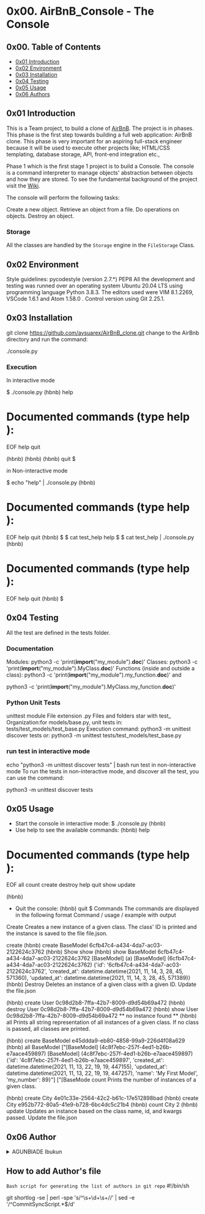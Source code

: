 # 0x00. AirBnB_Console - The Console #
## 0x00. Table of Contents ##
- [0x01 Introduction](#0x01-Introduction)
- [0x02 Environment](#0x02-Environment)
- [0x03 Installation](#0x03-Installation)
- [0x04 Testing](#0x04-Testing)
- [0x05 Usage](#0X05-Usage)
- [0x06 Authors](#0x06-Author)
## 0x01 Introduction ##
This is a Team project, to build a clone of [AirBnB](https://www.airbnb.com/). 
The project is in phases. This phase is the first step towards building a full web application: AirBnB clone. 
This phase is very important for an aspiring full-stack engineer because it will be used to execute other projects like; HTML/CSS templating, database storage, API, front-end integration etc.,

Phase 1 which is the first stage 1 project is to build a Console. 
The console is a command interpreter to manage objects' abstraction between objects and how they are stored.
To see the fundamental background of the project visit the [Wiki](https://en.wikipedia.org/wiki/Airbnb).

The console will perform the following tasks:

Create a new object.
Retrieve an object from a file.
Do operations on objects.
Destroy an object.
### Storage
All the classes are handled by the `Storage` engine in the `FileStorage` Class.


## 0x02 Environment ##
Style guidelines:
pycodestyle (version 2.7.*)
PEP8
All the development and testing was runned over an operating system Ubuntu 20.04 LTS using programming language Python 3.8.3. The editors used were VIM 8.1.2269, VSCode 1.6.1 and Atom 1.58.0 . Control version using Git 2.25.1.
## 0x03 Installation ##
git clone https://github.com/aysuarex/AirBnB_clone.git
change to the AirBnb directory and run the command:

 ./console.py

 ### Execution ###
 In interactive mode
 
$ ./console.py
(hbnb) help

Documented commands (type help <topic>):
========================================
EOF  help  quit

(hbnb)
(hbnb)
(hbnb) quit
$

in Non-interactive mode

$ echo "help" | ./console.py
(hbnb)

Documented commands (type help <topic>):
========================================
EOF  help  quit
(hbnb)
$
$ cat test_help
help
$
$ cat test_help | ./console.py
(hbnb)

Documented commands (type help <topic>):
========================================
EOF  help  quit
(hbnb)
$
## 0x04 Testing ##
All the test are defined in the tests folder.

### Documentation ###
Modules:
python3 -c 'print(__import__("my_module").__doc__)'
Classes:
python3 -c 'print(__import__("my_module").MyClass.__doc__)'
Functions (inside and outside a class):
python3 -c 'print(__import__("my_module").my_function.__doc__)'
and

python3 -c 'print(__import__("my_module").MyClass.my_function.__doc__)'
### Python Unit Tests ###
unittest module
File extension .py
Files and folders star with test_
Organization:for models/base.py, unit tests in: tests/test_models/test_base.py
Execution command: python3 -m unittest discover tests
or: python3 -m unittest tests/test_models/test_base.py
### run test in interactive mode ###
echo "python3 -m unittest discover tests" | bash
run test in non-interactive mode
To run the tests in non-interactive mode, and discover all the test, you can use the command:

python3 -m unittest discover tests

## 0x05 Usage ##
- Start the console in interactive mode:
$ ./console.py
(hbnb)
- Use help to see the available commands:
(hbnb) help

Documented commands (type help <topic>):
========================================
EOF  all  count  create  destroy  help  quit  show  update

(hbnb)
- Quit the console:
(hbnb) quit
$
Commands
The commands are displayed in the following format Command / usage / example with output

Create
Creates a new instance of a given class. The class' ID is printed and the instance is saved to the file file.json.

create <class>
(hbnb) create BaseModel
6cfb47c4-a434-4da7-ac03-2122624c3762
(hbnb)
Show
show <class> <id>
(hbnb) show BaseModel 6cfb47c4-a434-4da7-ac03-2122624c3762
[BaseModel] (a) [BaseModel] (6cfb47c4-a434-4da7-ac03-2122624c3762) {'id': '6cfb47c4-a434-4da7-ac03-2122624c3762', 'created_at': datetime.datetime(2021, 11, 14, 3, 28, 45, 571360), 'updated_at': datetime.datetime(2021, 11, 14, 3, 28, 45, 571389)}
(hbnb)
Destroy
Deletes an instance of a given class with a given ID. Update the file.json

(hbnb) create User
0c98d2b8-7ffa-42b7-8009-d9d54b69a472
(hbnb) destroy User 0c98d2b8-7ffa-42b7-8009-d9d54b69a472
(hbnb) show User 0c98d2b8-7ffa-42b7-8009-d9d54b69a472
** no instance found **
(hbnb)
all
Prints all string representation of all instances of a given class. If no class is passed, all classes are printed.

(hbnb) create BaseModel
e45ddda9-eb80-4858-99a9-226d4f08a629
(hbnb) all BaseModel
["[BaseModel] (4c8f7ebc-257f-4ed1-b26b-e7aace459897) [BaseModel] (4c8f7ebc-257f-4ed1-b26b-e7aace459897) {'id': '4c8f7ebc-257f-4ed1-b26b-e7aace459897', 'created_at': datetime.datetime(2021, 11, 13, 22, 19, 19, 447155), 'updated_at': datetime.datetime(2021, 11, 13, 22, 19, 19, 447257), 'name': 'My First Model', 'my_number': 89}"]
["[BaseMode
count
Prints the number of instances of a given class.

(hbnb) create City
4e01c33e-2564-42c2-b61c-17e512898bad
(hbnb) create City
e952b772-80a5-41e9-b728-6bc4dc5c21b4
(hbnb) count City
2
(hbnb)
update
Updates an instance based on the class name, id, and kwargs passed. Update the file.json

## 0x06 Author ##
<details>
    <summary>AGUNBIADE Ibukun</summary>
    <ul>
    <li><a href="https://www.github.com/Ibukun16">Github</a></li>
    <li><a href="mailto:messageib.agunbiade18@gmail.com">e-mail</a></li>
    </ul>
</details>

## How to add Author's file
`Bash script for generating the list of authors in git repo`
#!/bin/sh

git shortlog -se
| perl -spe 's/^\s+\d+\s+//'
| sed -e '/^CommitSyncScript.*$/d' 
